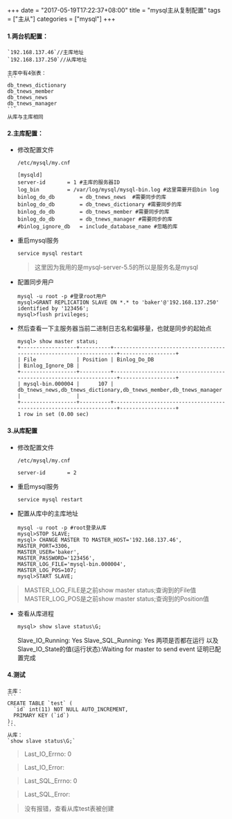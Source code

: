 +++
date = "2017-05-19T17:22:37+08:00"
title = "mysql主从复制配置"
tags = ["主从"]
categories = ["mysql"]
+++

#### 1.两台机配置：

	`192.168.137.46`//主库地址
	`192.168.137.250`//从库地址
		
	主库中有4张表：
	```
	db_tnews_dictionary
	db_tnews_member
	db_tnews_news
	db_tnews_manager
	```
	从库与主库相同
#### 2.主库配置：

- 修改配置文件

	`/etc/mysql/my.cnf`
	
	```
	[mysqld]
	server-id		= 1 #主库的服务器ID
	log_bin			= /var/log/mysql/mysql-bin.log #这里需要开启bin log
	binlog_do_db		= db_tnews_news  #需要同步的库
	binlog_do_db		= db_tnews_dictionary #需要同步的库
	binlog_do_db		= db_tnews_member #需要同步的库
	binlog_do_db		= db_tnews_manager #需要同步的库
	#binlog_ignore_db	= include_database_name #忽略的库
	```
	
- 重启mysql服务
	
	`service mysql restart` 
	> 这里因为我用的是mysql-server-5.5的所以是服务名是mysql
	
- 配置同步用户
	
	```
	mysql -u root -p #登录root用户
	mysql>GRANT REPLICATION SLAVE ON *.* to 'baker'@'192.168.137.250' identified by '123456';
	mysql>flush privileges;
	```
- 然后查看一下主服务器当前二进制日志名和偏移量，也就是同步的起始点
	```
	mysql> show master status;
	+------------------+----------+--------------------------------------------------------------------+------------------+
	| File             | Position | Binlog_Do_DB                                                       | Binlog_Ignore_DB |
	+------------------+----------+--------------------------------------------------------------------+------------------+
	| mysql-bin.000004 |      107 | db_tnews_news,db_tnews_dictionary,db_tnews_member,db_tnews_manager |                  |
	+------------------+----------+--------------------------------------------------------------------+------------------+
	1 row in set (0.00 sec)

	```
	
#### 3.从库配置

- 修改配置文件

	`/etc/mysql/my.cnf`
	```
	server-id		= 2
	
	```
- 重启mysql服务

	`service mysql restart`
- 配置从库中的主库地址
	```
	mysql -u root -p #root登录从库
	mysql>STOP SLAVE;
	mysql> CHANGE MASTER TO MASTER_HOST='192.168.137.46',
    MASTER_PORT=3306,
    MASTER_USER='baker',
    MASTER_PASSWORD='123456',
    MASTER_LOG_FILE='mysql-bin.000004',
    MASTER_LOG_POS=107;
	mysql>START SLAVE;
	```
	
> MASTER_LOG_FILE是之前show master status;查询到的File值
> MASTER_LOG_POS是之前show master status;查询到的Position值

- 查看从库进程

    `mysql> show slave status\G;`

    Slave_IO_Running: Yes
    Slave_SQL_Running: Yes
    两项是否都在运行
    以及Slave_IO_State的值(运行状态):Waiting for master to send event
    证明已配置完成

#### 4.测试
    主库：
    ```
    CREATE TABLE `test` (
      `id` int(11) NOT NULL AUTO_INCREMENT,
      PRIMARY KEY (`id`)
    );
    ```
    从库：
    `show slave status\G;`
    
> Last_IO_Errno: 0

> Last_IO_Error: 
   
> Last_SQL_Errno: 0
   
> Last_SQL_Error:

> 没有报错，查看从库test表被创建